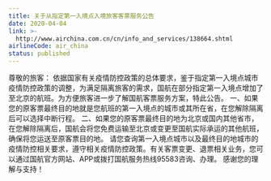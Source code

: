 ```yaml
---
title: 关于从指定第一入境点入境旅客客票服务公告
date: 2020-04-04
link: >-
  http://www.airchina.com.cn/cn/info_and_services/138664.shtml
airlineCode: air_china
status: published
---
```

尊敬的旅客：   依据国家有关疫情防控政策的总体要求，鉴于指定第一入境点城市疫情防控政策的调整，为满足隔离旅客的需求，国航在部分指定第一入境点增加了至北京的航班。为方便旅客进一步了解国航客票服务方案，特此公告。 一、如果您的原客票最终目的地就是您航班的第一入境点的城市或其所在省，在您解除隔离后可以选择中断行程。 二、如果您的原客票最终目的地为北京或国内其他省市，在您解除隔离后，国航会将您免费运输至北京或变更至国航实际承运的其他航班，确保将您运送至原客票目的地。 请您查询第一入境点城市以及最终目的地城市的疫情防控相关要求，遵守相关疫情防控政策。有关客票变更、退票相关业务，您可以通过国航官方网站、APP或拨打国航服务热线95583咨询、办理。 感谢您的理解与支持！
